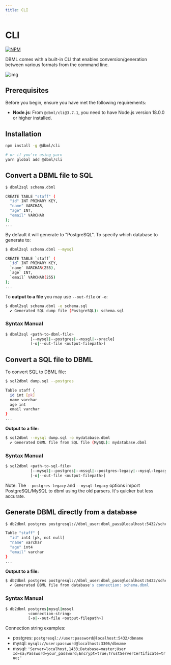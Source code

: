 ```yaml
---
title: CLI
---
```


# CLI

[![NPM](https://img.shields.io/npm/v/@dbml/cli)](https://www.npmjs.com/package/@dbml/cli)

DBML comes with a built-in CLI that enables conversion/generation between various formats from the command line.

![img](/img/dbml-cli.gif)

## Prerequisites

Before you begin, ensure you have met the following requirements:

- **Node.js**: From `@dbml/cli@3.7.1`, you need to have Node.js version 18.0.0 or higher installed.

## Installation

```bash
npm install -g @dbml/cli

# or if you're using yarn
yarn global add @dbml/cli
```

## Convert a DBML file to SQL

```bash
$ dbml2sql schema.dbml

CREATE TABLE "staff" (
  "id" INT PRIMARY KEY,
  "name" VARCHAR,
  "age" INT,
  "email" VARCHAR
);
...
```

By default it will generate to "PostgreSQL". To specify which database to generate to:

```bash
$ dbml2sql schema.dbml --mysql

CREATE TABLE `staff` (
  `id` INT PRIMARY KEY,
  `name` VARCHAR(255),
  `age` INT,
  `email` VARCHAR(255)
);
...
```

To **output to a file** you may use `--out-file` or `-o`:

```bash
$ dbml2sql schema.dbml -o schema.sql
  ✔ Generated SQL dump file (PostgreSQL): schema.sql
```

### Syntax Manual

```bash
$ dbml2sql <path-to-dbml-file>
           [--mysql|--postgres|--mssql|--oracle]
           [-o|--out-file <output-filepath>]
```

## Convert  a SQL file to DBML

To convert SQL to DBML file:

```bash
$ sql2dbml dump.sql --postgres

Table staff {
  id int [pk]
  name varchar
  age int
  email varchar
}
...
```

**Output to a file:**

```bash
$ sql2dbml --mysql dump.sql -o mydatabase.dbml
  ✔ Generated DBML file from SQL file (MySQL): mydatabase.dbml
```

### Syntax Manual

```bash
$ sql2dbml <path-to-sql-file>
           [--mysql|--postgres|--mssql|--postgres-legacy|--mysql-legacy|--snowflake]
           [-o|--out-file <output-filepath>]
```

Note: The `--postgres-legacy` and `--mysql-legacy` options import PostgreSQL/MySQL to dbml using the old parsers. It's quicker but less accurate.

## Generate DBML directly from a database

```bash
$ db2dbml postgres postgresql://dbml_user:dbml_pass@localhost:5432/schema

Table "staff" {
  "id" int4 [pk, not null]
  "name" varchar
  "age" int4
  "email" varchar
}
...

```

**Output to a file:**

```bash
$ db2dbml postgres postgresql://dbml_user:dbml_pass@localhost:5432/schema -o schema.dbml
  ✔ Generated DBML file from database's connection: schema.dbml
```

### Syntax Manual

```bash
$ db2dbml postgres|mysql|mssql
          <connection-string>
          [-o|--out-file <output-filepath>]
```

Connection string examples:

- postgres: `postgresql://user:password@localhost:5432/dbname`
- mysql: `mysql://user:password@localhost:3306/dbname`
- mssql: `'Server=localhost,1433;Database=master;User Id=sa;Password=your_password;Encrypt=true;TrustServerCertificate=true;'`
